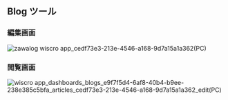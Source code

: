 ## Blog ツール

### 編集画面
![zawalog wiscro app_cedf73e3-213e-4546-a168-9d7a15a1a362(PC)](https://github.com/user-attachments/assets/944faf3a-a5cb-4254-aafc-e75a4388f555)


### 閲覧画面
![wiscro app_dashboards_blogs_e9f7f5d4-6af8-40b4-b9ee-238e385c5bfa_articles_cedf73e3-213e-4546-a168-9d7a15a1a362_edit(PC)](https://github.com/user-attachments/assets/692d263c-6744-4490-938c-d6f6dfab7d46)


